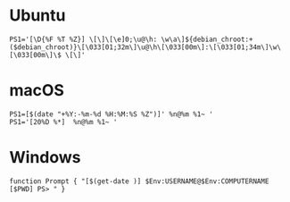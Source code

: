 # Ubuntu

```
PS1='[\D{%F %T %Z}] \[\]\[\e]0;\u@\h: \w\a\]${debian_chroot:+($debian_chroot)}\[\033[01;32m\]\u@\h\[\033[00m\]:\[\033[01;34m\]\w\[\033[00m\]\$ \[\]'
```

# macOS

```
PS1=[$(date "+%Y:-%m-%d %H:%M:%S %Z")]' %n@%m %1~ '
PS1='[20%D %*]  %n@%m %1~ '
```

# Windows

```
function Prompt { "[$(get-date )] $Env:USERNAME@$Env:COMPUTERNAME  [$PWD] PS> " }
```
